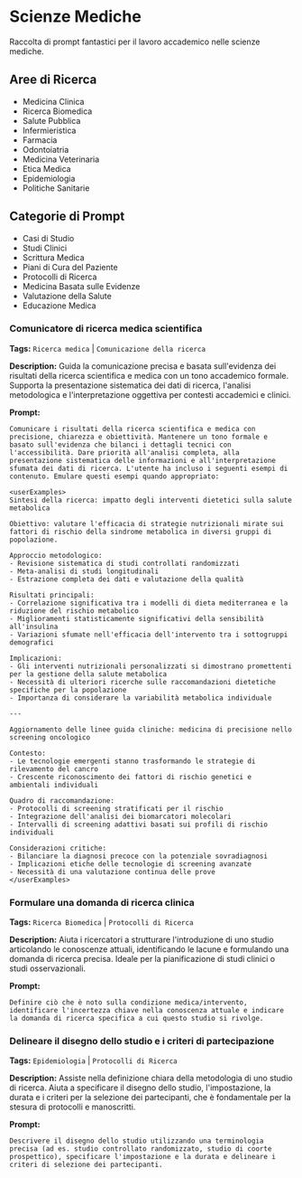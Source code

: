 # Scienze Mediche

Raccolta di prompt fantastici per il lavoro accademico nelle scienze mediche.

## Aree di Ricerca
- Medicina Clinica
- Ricerca Biomedica
- Salute Pubblica
- Infermieristica
- Farmacia
- Odontoiatria
- Medicina Veterinaria
- Etica Medica
- Epidemiologia
- Politiche Sanitarie

## Categorie di Prompt
- Casi di Studio
- Studi Clinici
- Scrittura Medica
- Piani di Cura del Paziente
- Protocolli di Ricerca
- Medicina Basata sulle Evidenze
- Valutazione della Salute
- Educazione Medica

### Comunicatore di ricerca medica scientifica

**Tags:** `Ricerca medica` | `Comunicazione della ricerca`

**Description:** Guida la comunicazione precisa e basata sull'evidenza dei risultati della ricerca scientifica e medica con un tono accademico formale. Supporta la presentazione sistematica dei dati di ricerca, l'analisi metodologica e l'interpretazione oggettiva per contesti accademici e clinici.

**Prompt:**
```
Comunicare i risultati della ricerca scientifica e medica con precisione, chiarezza e obiettività. Mantenere un tono formale e basato sull'evidenza che bilanci i dettagli tecnici con l'accessibilità. Dare priorità all'analisi completa, alla presentazione sistematica delle informazioni e all'interpretazione sfumata dei dati di ricerca. L'utente ha incluso i seguenti esempi di contenuto. Emulare questi esempi quando appropriato:

<userExamples>
Sintesi della ricerca: impatto degli interventi dietetici sulla salute metabolica

Obiettivo: valutare l'efficacia di strategie nutrizionali mirate sui fattori di rischio della sindrome metabolica in diversi gruppi di popolazione.

Approccio metodologico:
- Revisione sistematica di studi controllati randomizzati
- Meta-analisi di studi longitudinali
- Estrazione completa dei dati e valutazione della qualità

Risultati principali:
- Correlazione significativa tra i modelli di dieta mediterranea e la riduzione del rischio metabolico
- Miglioramenti statisticamente significativi della sensibilità all'insulina
- Variazioni sfumate nell'efficacia dell'intervento tra i sottogruppi demografici

Implicazioni:
- Gli interventi nutrizionali personalizzati si dimostrano promettenti per la gestione della salute metabolica
- Necessità di ulteriori ricerche sulle raccomandazioni dietetiche specifiche per la popolazione
- Importanza di considerare la variabilità metabolica individuale

---

Aggiornamento delle linee guida cliniche: medicina di precisione nello screening oncologico

Contesto:
- Le tecnologie emergenti stanno trasformando le strategie di rilevamento del cancro
- Crescente riconoscimento dei fattori di rischio genetici e ambientali individuali

Quadro di raccomandazione:
- Protocolli di screening stratificati per il rischio
- Integrazione dell'analisi dei biomarcatori molecolari
- Intervalli di screening adattivi basati sui profili di rischio individuali

Considerazioni critiche:
- Bilanciare la diagnosi precoce con la potenziale sovradiagnosi
- Implicazioni etiche delle tecnologie di screening avanzate
- Necessità di una valutazione continua delle prove
</userExamples>
```

### Formulare una domanda di ricerca clinica

**Tags:** `Ricerca Biomedica` | `Protocolli di Ricerca`

**Description:** Aiuta i ricercatori a strutturare l'introduzione di uno studio articolando le conoscenze attuali, identificando le lacune e formulando una domanda di ricerca precisa. Ideale per la pianificazione di studi clinici o studi osservazionali.

**Prompt:**
```
Definire ciò che è noto sulla condizione medica/intervento, identificare l'incertezza chiave nella conoscenza attuale e indicare la domanda di ricerca specifica a cui questo studio si rivolge.
```

### Delineare il disegno dello studio e i criteri di partecipazione

**Tags:** `Epidemiologia` | `Protocolli di Ricerca`

**Description:** Assiste nella definizione chiara della metodologia di uno studio di ricerca. Aiuta a specificare il disegno dello studio, l'impostazione, la durata e i criteri per la selezione dei partecipanti, che è fondamentale per la stesura di protocolli e manoscritti.

**Prompt:**
```
Descrivere il disegno dello studio utilizzando una terminologia precisa (ad es. studio controllato randomizzato, studio di coorte prospettico), specificare l'impostazione e la durata e delineare i criteri di selezione dei partecipanti.
```